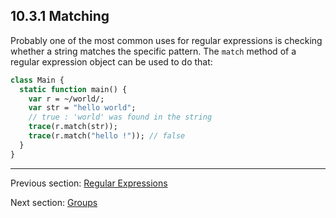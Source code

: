## 10.3.1 Matching

Probably one of the most common uses for regular expressions is checking whether a string matches the specific pattern. The `match` method of a regular expression object can be used to do that:
```haxe
class Main {
  static function main() {
    var r = ~/world/;
    var str = "hello world";
    // true : 'world' was found in the string
    trace(r.match(str));
    trace(r.match("hello !")); // false
  }
}

```

---

Previous section: [Regular Expressions](std-regex.md)

Next section: [Groups](std-regex-groups.md)